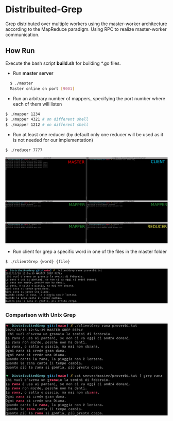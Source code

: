 # Distribuited-Grep
Grep distributed over multiple workers using the master-worker architecture according to the MapReduce paradigm.
Using RPC to realize master-worker communication.

## How Run
Execute the bash script **build.sh** for building *.go files.  

- Run **master server**
```bash
  $ ./master
  Master online on port [9001]
```

- Run an arbitrary number of mappers, specifying the port number where each of them will listen

```bash
$ ./mapper 1234
$ ./mapper 4321 # on different shell
$ ./mapper 1212 # on different shell
```
- Run at least one reducer (by default only one reducer will be used as it is not needed for our implementation)
```bash
$ ./reducer 7777
```

![](assets/example_1.png)

- Run client for grep a specific word in one of the files in the master folder
```bash
$ ./clientGrep {word} {file}
```
![](assets/example_2.png)

### Comparison with Unix Grep
![](assets/example_3.png)
